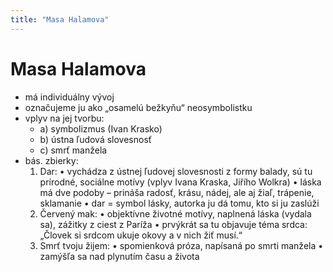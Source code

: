 ```yaml
---
title: "Masa Halamova"
---
```

# Masa Halamova
- má individuálny vývoj 
- označujeme ju ako „osamelú bežkyňu“ neosymbolistku
- vplyv na jej tvorbu:
	- a) symbolizmus (Ivan Krasko)
	- b) ústna ľudová slovesnosť
	- c) smrť manžela
- bás. zbierky:
	1. Dar:  • vychádza z ústnej ľudovej slovesnosti z formy balady, sú tu prírodné, sociálne motívy (vplyv Ivana Kraska, Jiřího Wolkra)  • láska má dve podoby – prináša radosť, krásu, nádej, ale aj žiaľ, trápenie, sklamanie  • dar = symbol lásky, autorka ju dá tomu, kto si ju zaslúži
	2. Červený mak:  • objektívne životné motívy, naplnená láska (vydala sa), zážitky z ciest z Paríža  • prvýkrát sa tu objavuje téma srdca:                „Človek si srdcom ukuje okovy a v nich žiť musí.“
	3. Smrť tvoju žijem:  • spomienková próza, napísaná po smrti manžela  • zamýšľa sa nad plynutím času a života  